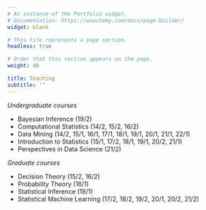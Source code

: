 ```yaml
---
# An instance of the Portfolio widget.
# Documentation: https://wowchemy.com/docs/page-builder/
widget: blank

# This file represents a page section.
headless: true

# Order that this section appears on the page.
weight: 40

title: Teaching
subtitle: ''
---
```


*Undergraduate courses*
- Bayesian Inference (19/2)
- Computational Statistics (14/2, 15/2, 16/2)
- Data Mining (14/2, 15/1, 16/1, 17/1, 18/1, 19/1, 20/1, 21/1, 22/1)
- Introduction to Statistics (15/1, 17/2, 18/1, 19/1, 20/2, 21/1)
- Perspectives in Data Science (21/2)

*Graduate courses*
- Decision Theory (15/2, 16/2)
- Probability Theory (16/1)
- Statistical Inference (18/1)
- Statistical Machine Learning (17/2, 18/2, 19/2, 20/1, 20/2, 21/2)
